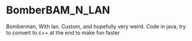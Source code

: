 # BomberBAM_N_LAN
Bomberman, With lan. Custom, and hopefully very weird. Code in java, try to convert to c++ at the end to make fun faster

